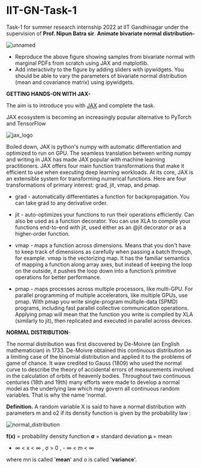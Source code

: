 # IIT-GN-Task-1
Task-1 for summer research internship 2022 at IIT Gandhinagar under the supervision of **Prof. Nipun Batra sir**. 
**Animate bivariate normal distribution-**

![unnamed](https://user-images.githubusercontent.com/65617775/162606334-7f3496e5-a1a3-4619-be81-861680c96188.png)

* Reproduce the above figure showing samples from bivariate normal with marginal PDFs from scratch using JAX and matplotlib.
* Add interactivity to the figure by adding sliders with ipywidgets. You should be able to vary the parameters of bivariate normal distribution (mean and        covariance matrix) using ipywidgets.

**GETTING HANDS-ON WITH JAX-**

The aim is to introduce you with [JAX](https://github.com/google/jax) and complete the task. 

JAX ecosystem is becoming an increasingly popular alternative to PyTorch and TensorFlow

![jax_logo](https://user-images.githubusercontent.com/65617775/162607900-5c763001-1b6e-4af5-8842-dc82e467f657.png)

Boiled down, JAX is python's numpy with automatic differentiation and optimized to run on GPU. The seamless translation between writing numpy and writing in JAX has made JAX popular with machine learning practitioners.
JAX offers four main function transformations that make it efficient to use when executing deep learning workloads. At its core, JAX is an extensible system for transforming numerical functions. Here are four transformations of primary interest: grad, jit, vmap, and pmap.

* grad - automatically differentiates a function for backpropagation. You can take grad to any derivative order.

* jit - auto-optimizes your functions to run their operations efficiently. Can also be used as a function decorator. You can use XLA to compile your functions end-to-end with jit, used either as an @jit decorator or as a higher-order function.

* vmap - maps a function across dimensions. Means that you don't have to keep track of dimensions as carefully when passing a batch through, for example. vmap is the vectorizing map. It has the familiar semantics of mapping a function along array axes, but instead of keeping the loop on the outside, it pushes the loop down into a function’s primitive operations for better performance.

* pmap - maps processes across multiple processors, like multi-GPU. For parallel programming of multiple accelerators, like multiple GPUs, use pmap. With pmap you write single-program multiple-data (SPMD) programs, including fast parallel collective communication operations. Applying pmap will mean that the function you write is compiled by XLA (similarly to jit), then replicated and executed in parallel across devices.


**NORMAL DISTRIBUTION**-

The normal distribution was first discovered by De-Moivre (an English mathematician) in 1733. De-Moivre obtained this continuous distribution as a limiting case of the binomial distribution and applied it to the problems of game of chance. It waw credited to Gauss (1809) who used the normal curve to describe the theory of accidental errors of measurements involved in the calculation of orbits of heavenly bodies.
Throughout two continuous centuries (18th and 19th) many efforts were made to develop a normal model as the underlying law which may govern all continuous random variables. That is why the name 'normal.

**Definition.** A random variable X is said to have a normal distribution with parameters m and o2 if its density function is given by the probability law :


![normal_distribution](https://user-images.githubusercontent.com/65617775/162609850-20465b44-beda-4cd0-be42-3ca06d9e3164.svg)

**f(x)**	=	probability density function
**σ** =	standard deviation
**μ**	=	mean

- ∞ < x < ∞ , σ > 0 , - ∞ < m < ∞

where mn is called '**mean**' and o is called '**variance**'.
